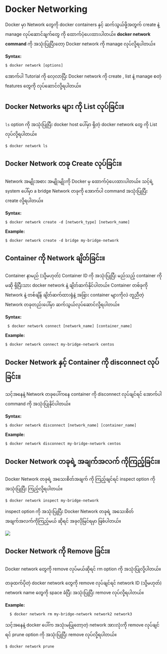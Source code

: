 ﻿# Docker Networking

Docker မှာ Network တွေကို docker containers နှင့် ဆက်သွယ်ဖို့အတွက် create နဲ့ manage လုပ်ဆောင်ချက်တွေ ကို ထောက်ပံ့ပေးထားပါတယ်။ **docker network command** ကို အသုံးပြုပြီးတော့ Docker network ကို manage လုပ်လို့ရပါတယ်။


**Syntax:**

```  
$ docker network [options]
```
အောက်ပါ Tutorial ကို လေ့လာပြီး Docker network ကို create , list နဲ့ manage စတဲ့ features တွေကို လုပ်ဆောင်လို့ရပါတယ်။


## Docker Networks များ ကို List လုပ်ခြင်း။

  

`ls` option ကို အသုံးပြုပြီး docker host ပေါ်မှာ ရှိတဲ့ docker network တွေ ကို List လုပ်လို့ရပါတယ်။
 
```
$ docker network ls
```
  

  

## Docker Network တခု Create လုပ်ခြင်း။

  

Network အမျိုးအစား အမျိုးမျိုးကို Docker မှ ထောက်ပံ့ပေးထားပါတယ်။ သင့်ရဲ့ system ပေါ်မှာ a bridge Network တခုကို အောက်ပါ command အသုံးပြုပြီး create လို့ရပါတယ်။

  

**Syntax:**

```
$ docker network create -d [network_type] [network_name]
```
  

**Example:**

  
```
$ docker network create -d bridge my-bridge-network
```
  

  

## Container ကို Network ချိတ်ခြင်း။

  

Container နာမည် (သို့မဟုတ်) Container ID ကို အသုံးပြုပြီး မည်သည့် container ကိုမဆို ရှိပြီးသား docker network နဲ့ ချိတ်ဆက်နိုင်ပါတယ်။ Container တစ်ခုကို Network နဲ့ တစ်ချိန် ချိတ်ဆက်ထားရုံနဲ့ အခြား container များကိုလဲ တူညီတဲ့ Network တခုတည်းပေါ်မှာ ဆက်သွယ်လုပ်ဆောင်လို့ရပါတယ်။

  **Syntax:**  

``
$ docker network connect [network_name] [container_name]``

**Example:**

  ```
  $ docker network connect my-bridge-network centos
```
  
  

## Docker Network နှင့် Container ကို disconnect လုပ်ခြင်း။

  

သင့်အနေနဲ့ Network တခုပေါ်ကနေ container ကို disconnect လုပ်ချင်ရင် အောက်ပါ command ကို အသုံးပြုနိုင်ပါတယ်။

  

**Syntax:**  

```
$ docker network disconnect [network_name] [container_name]

```
**Example:**

  ```
  $ docker network disconnect my-bridge-network centos
```
  

## Docker Network တခုရဲ့ အချက်အလက် ကိုကြည့်ခြင်း။

  

Docker Network တခုရဲ့ အသေးစိတ်အချက် ကို ကြည့်ချင်ရင် inspect option ကို အသုံးပြုပြီး ကြည့်လို့ရပါတယ်။

  
```
$ docker network inspect my-bridge-network
```
  

  

inspect option ကို အသုံးပြုပြီး Docker Network တခုရဲ့ အသေးစိတ် အချက်အလက်ကိုကြည့်မယ် ဆိုရင် အခုလိုမြင်ရမှာ ဖြစ်ပါတယ်။

  

![](file:///tmp/lu125437ibmwa.tmp/lu125437ibmwh_tmp_f503edd7d72922a4.png)

## Docker Network ကို Remove ခြင်း။

Docker network တွေကို remove လုပ်မယ်ဆိုရင် rm option ကို အသုံးပြုလို့ပါတယ်။

တခုထက်ပိုတဲ့ docker network တွေကို remove လုပ်ချင်ရင် network ID (သို့မဟုတ်) network name တွေကို space ခံပြီး အသုံးပြုပြီး remove လုပ်လို့ရပါတယ်။  

**Example:**

```
  $ docker network rm my-bridge-network network2 network3
```
  

သင့်အနေနဲ့ docker ပေါ်က အသုံးမပြုတော့တဲ့ network အားလုံးကို remove လုပ်ချင်ရင် prune option ကို အသုံးပြုပြီး remove လုပ်လို့ရပါတယ်။
```
$ docker network prune
```


